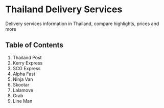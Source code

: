 # Thailand Delivery Services
Delivery services information in Thailand, compare highlights, prices and more

## Table of Contents
1. Thailand Post
2. Kerry Express
3. SCG Express
4. Alpha Fast
5. Ninja Van
6. Skootar
7. Lalamove
8. Grab 
9. Line Man
